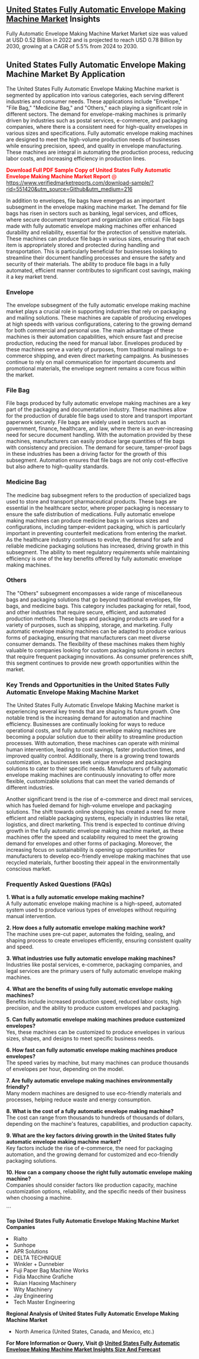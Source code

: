 <h2><a href="https://www.verifiedmarketreports.com/download-sample/?rid=551420&amp;utm_source=Github&amp;utm_medium=216" target="_blank">United States Fully Automatic Envelope Making Machine Market</a> Insights</h2><p>Fully Automatic Envelope Making Machine Market Market size was valued at USD 0.52 Billion in 2022 and is projected to reach USD 0.78 Billion by 2030, growing at a CAGR of 5.5% from 2024 to 2030.</p><p><h2>United States Fully Automatic Envelope Making Machine Market By Application</h2><p>The United States Fully Automatic Envelope Making Machine market is segmented by application into various categories, each serving different industries and consumer needs. These applications include "Envelope," "File Bag," "Medicine Bag," and "Others," each playing a significant role in different sectors. The demand for envelope-making machines is primarily driven by industries such as postal services, e-commerce, and packaging companies, where there is a consistent need for high-quality envelopes in various sizes and specifications. Fully automatic envelope making machines are designed to meet the high-volume production needs of businesses while ensuring precision, speed, and quality in envelope manufacturing. These machines are integral in automating the production process, reducing labor costs, and increasing efficiency in production lines. <p><span class=""><span style="color: #ff0000;"><strong>Download Full PDF Sample Copy of United States Fully Automatic Envelope Making Machine Market Report</strong> @ </span><a href="https://www.verifiedmarketreports.com/download-sample/?rid=551420&amp;utm_source=Github&amp;utm_medium=216" target="_blank">https://www.verifiedmarketreports.com/download-sample/?rid=551420&amp;utm_source=Github&amp;utm_medium=216</a></span></p><p>In addition to envelopes, file bags have emerged as an important subsegment in the envelope making machine market. The demand for file bags has risen in sectors such as banking, legal services, and offices, where secure document transport and organization are critical. File bags made with fully automatic envelope making machines offer enhanced durability and reliability, essential for the protection of sensitive materials. These machines can produce file bags in various sizes, ensuring that each item is appropriately stored and protected during handling and transportation. This is particularly beneficial for businesses looking to streamline their document handling processes and ensure the safety and security of their materials. The ability to produce file bags in a fully automated, efficient manner contributes to significant cost savings, making it a key market trend. <h3>Envelope</h3><p>The envelope subsegment of the fully automatic envelope making machine market plays a crucial role in supporting industries that rely on packaging and mailing solutions. These machines are capable of producing envelopes at high speeds with various configurations, catering to the growing demand for both commercial and personal use. The main advantage of these machines is their automation capabilities, which ensure fast and precise production, reducing the need for manual labor. Envelopes produced by these machines serve a variety of purposes, from traditional mailings to e-commerce shipping, and even direct marketing campaigns. As businesses continue to rely on mail communication for important documents and promotional materials, the envelope segment remains a core focus within the market. <h3>File Bag</h3><p>File bags produced by fully automatic envelope making machines are a key part of the packaging and documentation industry. These machines allow for the production of durable file bags used to store and transport important paperwork securely. File bags are widely used in sectors such as government, finance, healthcare, and law, where there is an ever-increasing need for secure document handling. With the automation provided by these machines, manufacturers can easily produce large quantities of file bags with consistency and precision. The demand for secure, tamper-proof bags in these industries has been a driving factor for the growth of this subsegment. Automation ensures that file bags are not only cost-effective but also adhere to high-quality standards. <h3>Medicine Bag</h3><p>The medicine bag subsegment refers to the production of specialized bags used to store and transport pharmaceutical products. These bags are essential in the healthcare sector, where proper packaging is necessary to ensure the safe distribution of medications. Fully automatic envelope making machines can produce medicine bags in various sizes and configurations, including tamper-evident packaging, which is particularly important in preventing counterfeit medications from entering the market. As the healthcare industry continues to evolve, the demand for safe and reliable medicine packaging solutions has increased, driving growth in this subsegment. The ability to meet regulatory requirements while maintaining efficiency is one of the key benefits offered by fully automatic envelope making machines. <h3>Others</h3><p>The "Others" subsegment encompasses a wide range of miscellaneous bags and packaging solutions that go beyond traditional envelopes, file bags, and medicine bags. This category includes packaging for retail, food, and other industries that require secure, efficient, and automated production methods. These bags and packaging products are used for a variety of purposes, such as shipping, storage, and marketing. Fully automatic envelope making machines can be adapted to produce various forms of packaging, ensuring that manufacturers can meet diverse consumer demands. The flexibility of these machines makes them highly valuable to companies looking for custom packaging solutions in sectors that require frequent packaging innovations. As consumer preferences shift, this segment continues to provide new growth opportunities within the market. <h3>Key Trends and Opportunities in the United States Fully Automatic Envelope Making Machine Market</h3><p>The United States Fully Automatic Envelope Making Machine market is experiencing several key trends that are shaping its future growth. One notable trend is the increasing demand for automation and machine efficiency. Businesses are continually looking for ways to reduce operational costs, and fully automatic envelope making machines are becoming a popular solution due to their ability to streamline production processes. With automation, these machines can operate with minimal human intervention, leading to cost savings, faster production times, and improved quality control. Additionally, there is a growing trend towards customization, as businesses seek unique envelope and packaging solutions to cater to their specific needs. Manufacturers of fully automatic envelope making machines are continuously innovating to offer more flexible, customizable solutions that can meet the varied demands of different industries.<p>Another significant trend is the rise of e-commerce and direct mail services, which has fueled demand for high-volume envelope and packaging solutions. The shift towards online shopping has created a need for more efficient and reliable packaging systems, especially in industries like retail, logistics, and direct marketing. This trend is expected to continue driving growth in the fully automatic envelope making machine market, as these machines offer the speed and scalability required to meet the growing demand for envelopes and other forms of packaging. Moreover, the increasing focus on sustainability is opening up opportunities for manufacturers to develop eco-friendly envelope making machines that use recycled materials, further boosting their appeal in the environmentally conscious market. <h3>Frequently Asked Questions (FAQs)</h3><p><strong>1. What is a fully automatic envelope making machine?</strong><br> A fully automatic envelope making machine is a high-speed, automated system used to produce various types of envelopes without requiring manual intervention. </p><p><strong>2. How does a fully automatic envelope making machine work?</strong><br> The machine uses pre-cut paper, automates the folding, sealing, and shaping process to create envelopes efficiently, ensuring consistent quality and speed. </p><p><strong>3. What industries use fully automatic envelope making machines?</strong><br> Industries like postal services, e-commerce, packaging companies, and legal services are the primary users of fully automatic envelope making machines. </p><p><strong>4. What are the benefits of using fully automatic envelope making machines?</strong><br> Benefits include increased production speed, reduced labor costs, high precision, and the ability to produce custom envelopes and packaging. </p><p><strong>5. Can fully automatic envelope making machines produce customized envelopes?</strong><br> Yes, these machines can be customized to produce envelopes in various sizes, shapes, and designs to meet specific business needs. </p><p><strong>6. How fast can fully automatic envelope making machines produce envelopes?</strong><br> The speed varies by machine, but many machines can produce thousands of envelopes per hour, depending on the model. </p><p><strong>7. Are fully automatic envelope making machines environmentally friendly?</strong><br> Many modern machines are designed to use eco-friendly materials and processes, helping reduce waste and energy consumption. </p><p><strong>8. What is the cost of a fully automatic envelope making machine?</strong><br> The cost can range from thousands to hundreds of thousands of dollars, depending on the machine's features, capabilities, and production capacity. </p><p><strong>9. What are the key factors driving growth in the United States fully automatic envelope making machine market?</strong><br> Key factors include the rise of e-commerce, the need for packaging automation, and the growing demand for customized and eco-friendly packaging solutions. </p><p><strong>10. How can a company choose the right fully automatic envelope making machine?</strong><br> Companies should consider factors like production capacity, machine customization options, reliability, and the specific needs of their business when choosing a machine. </p>```</p><p><strong>Top United States Fully Automatic Envelope Making Machine Market Companies</strong></p><div data-test-id=""><p><li>Rialto</li><li> Sunhope</li><li> APR Solutions</li><li> DELTA TECHNIQUE</li><li> Winkler + Dunnebier</li><li> Fuji Paper Bag Machine Works</li><li> Fidia Macchine Grafiche</li><li> Ruian Haoxing Machinery</li><li> Wity Machinery</li><li> Jay Engineering</li><li> Tech Master Engineering</li></p><div><strong>Regional Analysis of&nbsp;United States Fully Automatic Envelope Making Machine Market</strong></div><ul><li dir="ltr"><p dir="ltr">North America&nbsp;(United States, Canada, and Mexico, etc.)</p></li></ul><p><strong>For More Information or Query, Visit @&nbsp;</strong><strong><a href="https://www.verifiedmarketreports.com/product/fully-automatic-envelope-making-machine-market/?utm_source=Github&amp;utm_medium=216" target="_blank">United States Fully Automatic Envelope Making Machine Market Insights Size And Forecast</a></strong></p></div>

